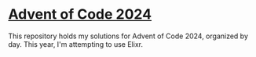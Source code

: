 # [Advent of Code 2024](https://adventofcode.com/2024)

This repository holds my solutions for Advent of Code 2024, organized by day. This year, I'm attempting to use Elixr.
